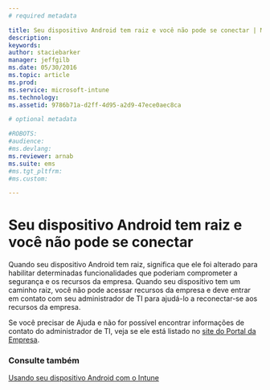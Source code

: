 ```yaml
---
# required metadata

title: Seu dispositivo Android tem raiz e você não pode se conectar | Microsoft Intune
description:
keywords:
author: staciebarker
manager: jeffgilb
ms.date: 05/30/2016
ms.topic: article
ms.prod:
ms.service: microsoft-intune
ms.technology:
ms.assetid: 9786b71a-d2ff-4d95-a2d9-47ece0aec8ca

# optional metadata

#ROBOTS:
#audience:
#ms.devlang:
ms.reviewer: arnab
ms.suite: ems
#ms.tgt_pltfrm:
#ms.custom:

---
```



# Seu dispositivo Android tem raiz e você não pode se conectar

Quando seu dispositivo Android tem raiz, significa que ele foi alterado para habilitar determinadas funcionalidades que poderiam comprometer a segurança e os recursos da empresa. Quando seu dispositivo tem um caminho raiz, você não pode acessar recursos da empresa e deve entrar em contato com seu administrador de TI para ajudá-lo a reconectar-se aos recursos da empresa.

Se você precisar de Ajuda e não for possível encontrar informações de contato do administrador de TI, veja se ele está listado no [site do Portal da Empresa](http://portal.manage.microsoft.com).

### Consulte também
[Usando seu dispositivo Android com o Intune](using-your-android-device-with-intune.md)

<!--HONumber=Jun16_HO1-->


